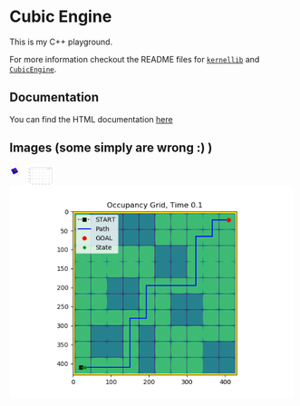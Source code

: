 # Cubic Engine

This is my C++ playground.

For more information checkout the README files for <a href="https://github.com/pockerman/compute_engine/tree/master/kernel">```kernellib```</a>
and <a href="https://github.com/pockerman/compute_engine/tree/master/cubic_engine#machine_learning">```CubicEngine```</a>.

## Documentation

You can find the HTML documentation <a href="https://pockerman.github.io/cubic_engine_doc/">here</a>

## Images (some simply are wrong :) )

<img src="images/squeare_transport.gif"
     alt="Square transport view 3D"
     style="float: left; margin-right: 10px; width: 20px;" />

<img src="images/ekf.gif"
     alt="Extended Kalman Filter"
     style="float: left; margin-right: 10px; width: 50px;" />


<img src="images/path_following.gif"
     alt="Carrot Patth Following"
     style="float: left; margin-right: 10px; width: 500px;" />


